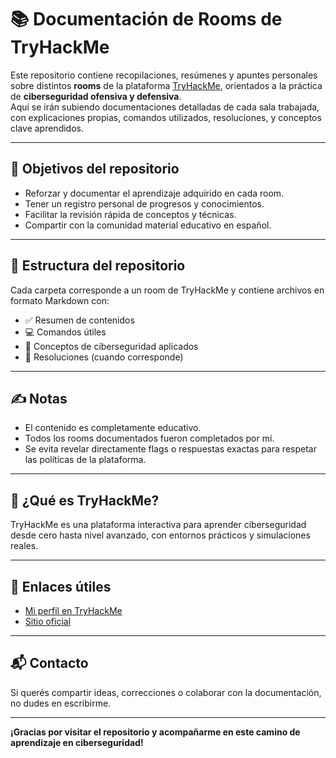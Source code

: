 # 📚 Documentación de Rooms de TryHackMe

Este repositorio contiene recopilaciones, resúmenes y apuntes personales sobre distintos **rooms** de la plataforma [TryHackMe](https://tryhackme.com), orientados a la práctica de **ciberseguridad ofensiva y defensiva**.  
Aquí se irán subiendo documentaciones detalladas de cada sala trabajada, con explicaciones propias, comandos utilizados, resoluciones, y conceptos clave aprendidos.

---

## 🧠 Objetivos del repositorio

- Reforzar y documentar el aprendizaje adquirido en cada room.
- Tener un registro personal de progresos y conocimientos.
- Facilitar la revisión rápida de conceptos y técnicas.
- Compartir con la comunidad material educativo en español.

---

## 📂 Estructura del repositorio

Cada carpeta corresponde a un room de TryHackMe y contiene archivos en formato Markdown con:

- ✅ Resumen de contenidos
- 💻 Comandos útiles
- 🔐 Conceptos de ciberseguridad aplicados
- 🧪 Resoluciones (cuando corresponde)

---

## ✍️ Notas

- El contenido es completamente educativo.
- Todos los rooms documentados fueron completados por mí.
- Se evita revelar directamente flags o respuestas exactas para respetar las políticas de la plataforma.

---

## 📌 ¿Qué es TryHackMe?

TryHackMe es una plataforma interactiva para aprender ciberseguridad desde cero hasta nivel avanzado, con entornos prácticos y simulaciones reales.

---

## 🔗 Enlaces útiles

- [Mi perfil en TryHackMe](https://tryhackme.com/p/EstanislaoTorres)
- [Sitio oficial](https://tryhackme.com)

---

## 📬 Contacto

Si querés compartir ideas, correcciones o colaborar con la documentación, no dudes en escribirme.

---

**¡Gracias por visitar el repositorio y acompañarme en este camino de aprendizaje en ciberseguridad!**
